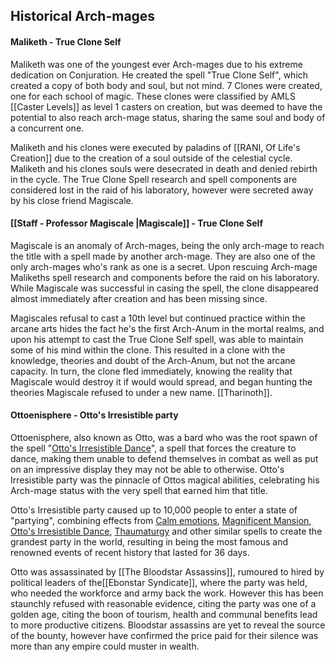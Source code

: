 ## Historical Arch-mages

#### Maliketh - True Clone Self
Maliketh was one of the youngest ever Arch-mages due to his extreme dedication on Conjuration. He created the spell "True Clone Self", which created a copy of both body and soul, but not mind. 7 Clones were created, one for each school of magic. These clones were classified by AMLS [[Caster Levels]] as level 1 casters on creation, but was deemed to have the potential to also reach arch-mage status, sharing the same soul and body of a concurrent one.

Maliketh and his clones were executed by paladins of [[RANI, Of Life's Creation]] due to the creation of a soul outside of the celestial cycle. Maliketh and his clones souls were desecrated in death and denied rebirth in the cycle.  The True Clone Spell research and spell components are considered lost in the raid of his laboratory, however were secreted away by his close friend Magiscale.

#### [[Staff - Professor Magiscale |Magiscale]] - True Clone Self
Magiscale is an anomaly of Arch-mages, being the only arch-mage to reach the title with a spell made by another arch-mage. They are also one of the only arch-mages who's rank as one is a secret. Upon rescuing Arch-mage Malikeths spell research and components before the raid on his laboratory. While Magiscale was successful in casing the spell, the clone disappeared almost immediately after creation and has been missing since.

Magiscales refusal to cast a 10th level but continued practice within the arcane arts hides the fact he's the first Arch-Anum in the mortal realms, and upon his attempt to cast the True Clone Self spell, was able to maintain some of his mind within the clone. This resulted in a clone with the knowledge, theories and doubt of the Arch-Anum, but not the arcane capacity. In turn, the clone fled immediately, knowing the reality that Magiscale would destroy it if would would spread, and began hunting the theories Magiscale refused to under a new name. [[Tharinoth]]. 

#### Ottoenisphere - Otto's Irresistible party
Ottoenisphere, also known as Otto, was a bard who was the root spawn of the spell "[Otto's Irresistible Dance](http://dnd5e.wikidot.com/spell:ottos-irresistible-dance)", a spell that forces the creature to dance, making them unable to defend themselves in combat as well as put on an impressive display they may not be able to otherwise. Otto's Irresistible party was the pinnacle of Ottos magical abilities, celebrating his Arch-mage status with the very spell that earned him that title.

Otto's Irresistible party caused up to 10,000 people to enter a state of "partying", combining effects from [Calm emotions](http://dnd5e.wikidot.com/spell:calm-emotions), [Magnificent Mansion](https://roll20.net/compendium/dnd5e/Magnificent%20Mansion#content), [Otto's Irresistible Dance](http://dnd5e.wikidot.com/spell:ottos-irresistible-dance), [Thaumaturgy](http://dnd5e.wikidot.com/spell:thaumaturgy) and other similar spells to create the grandest party in the world, resulting in being the most famous and renowned events of recent history that lasted for 36 days.

Otto was assassinated by [[The Bloodstar Assassins]], rumoured to hired by political leaders of the[[Ebonstar Syndicate]], where the party was held, who needed the workforce and army back the work. However this has been staunchly refused with reasonable evidence, citing the party was one of a golden age, citing the boon of tourism, health and communal benefits lead to more productive citizens. Bloodstar assassins are yet to reveal the source of the bounty, however have confirmed the price paid for their silence was more than any empire could muster in wealth.
